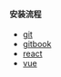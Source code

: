 #### 安装流程
* [git](./download/git.md)
* [gitbook](./download/gitbook.md)
* [react](./download/react.md)
* [vue](./download/vue.md)
